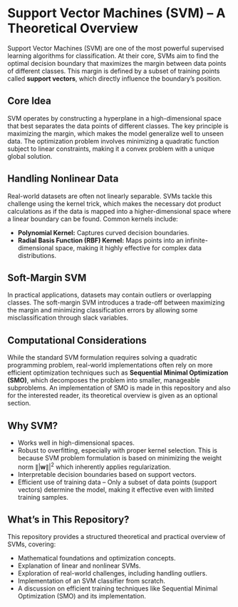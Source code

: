 # Support Vector Machines (SVM) – A Theoretical Overview

Support Vector Machines (SVM) are one of the most powerful supervised learning algorithms for classification. At their core, SVMs aim to find the optimal decision boundary that maximizes the margin between data points of different classes. This margin is defined by a subset of training points called **support vectors**, which directly influence the boundary’s position.

## Core Idea

SVM operates by constructing a hyperplane in a high-dimensional space that best separates the data points of different classes. The key principle is maximizing the margin, which makes the model generalize well to unseen data. The optimization problem involves minimizing a quadratic function subject to linear constraints, making it a convex problem with a unique global solution.

## Handling Nonlinear Data

Real-world datasets are often not linearly separable. SVMs tackle this challenge using the kernel trick, which makes the necessary dot product calculations as if the data is mapped into a higher-dimensional space where a linear boundary can be found. Common kernels include:

- **Polynomial Kernel:** Captures curved decision boundaries.
- **Radial Basis Function (RBF) Kernel:** Maps points into an infinite-dimensional space, making it highly effective for complex data distributions.

## Soft-Margin SVM

In practical applications, datasets may contain outliers or overlapping classes. The soft-margin SVM introduces a trade-off between maximizing the margin and minimizing classification errors by allowing some misclassification through slack variables.

## Computational Considerations

While the standard SVM formulation requires solving a quadratic programming problem, real-world implementations often rely on more efficient optimization techniques such as **Sequential Minimal Optimization (SMO)**, which decomposes the problem into smaller, manageable subproblems. An implementation of SMO is made in this repository and also for the interested reader, its theoretical overview is given as an optional section.

## Why SVM?

- Works well in high-dimensional spaces.
- Robust to overfitting, especially with proper kernel selection. This is because SVM problem formulation is based on minimizing the weight norm $\|| \mathbf{w} \||^2$ which inherently applies regularization.
- Interpretable decision boundaries based on support vectors.
- Efficient use of training data – Only a subset of data points (support vectors) determine the model, making it effective even with limited training samples.

## What’s in This Repository?

This repository provides a structured theoretical and practical overview of SVMs, covering:

- Mathematical foundations and optimization concepts.
- Explanation of linear and nonlinear SVMs.
- Exploration of real-world challenges, including handling outliers.
- Implementation of an SVM classifier from scratch.
- A discussion on efficient training techniques like Sequential Minimal Optimization (SMO) and its implementation. 
